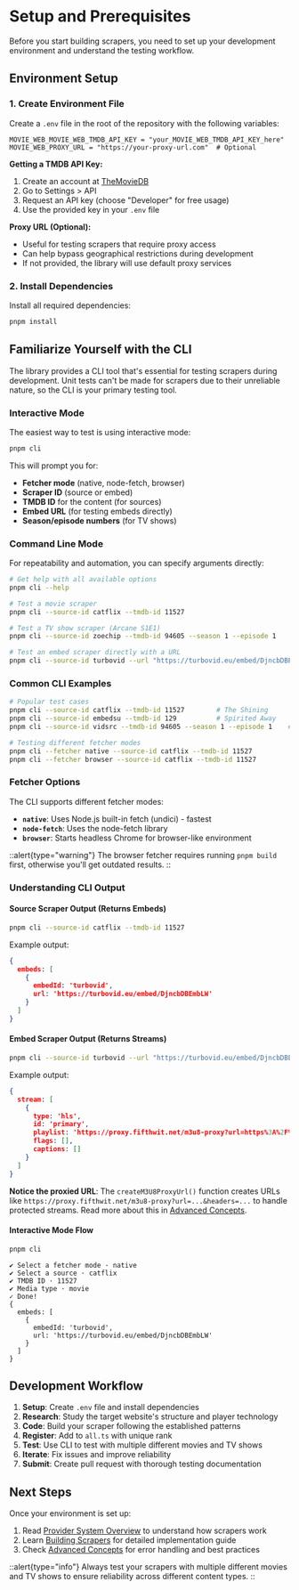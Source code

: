 # Setup and Prerequisites

Before you start building scrapers, you need to set up your development environment and understand the testing workflow.

## Environment Setup

### 1. Create Environment File

Create a `.env` file in the root of the repository with the following variables:

```env
MOVIE_WEB_MOVIE_WEB_TMDB_API_KEY = "your_MOVIE_WEB_TMDB_API_KEY_here"
MOVIE_WEB_PROXY_URL = "https://your-proxy-url.com"  # Optional
```

**Getting a TMDB API Key:**
1. Create an account at [TheMovieDB](https://www.themoviedb.org/)
2. Go to Settings > API
3. Request an API key (choose "Developer" for free usage)
4. Use the provided key in your `.env` file

**Proxy URL (Optional):**
- Useful for testing scrapers that require proxy access
- Can help bypass geographical restrictions during development
- If not provided, the library will use default proxy services

### 2. Install Dependencies

Install all required dependencies:

```sh
pnpm install
```

## Familiarize Yourself with the CLI

The library provides a CLI tool that's essential for testing scrapers during development. Unit tests can't be made for scrapers due to their unreliable nature, so the CLI is your primary testing tool.

### Interactive Mode

The easiest way to test is using interactive mode:

```sh
pnpm cli
```

This will prompt you for:
- **Fetcher mode** (native, node-fetch, browser)
- **Scraper ID** (source or embed)
- **TMDB ID** for the content (for sources)
- **Embed URL** (for testing embeds directly)
- **Season/episode numbers** (for TV shows)

### Command Line Mode

For repeatability and automation, you can specify arguments directly:

```sh
# Get help with all available options
pnpm cli --help

# Test a movie scraper
pnpm cli --source-id catflix --tmdb-id 11527

# Test a TV show scraper (Arcane S1E1)
pnpm cli --source-id zoechip --tmdb-id 94605 --season 1 --episode 1

# Test an embed scraper directly with a URL
pnpm cli --source-id turbovid --url "https://turbovid.eu/embed/DjncbDBEmbLW"
```

### Common CLI Examples

```sh
# Popular test cases
pnpm cli --source-id catflix --tmdb-id 11527        # The Shining
pnpm cli --source-id embedsu --tmdb-id 129          # Spirited Away
pnpm cli --source-id vidsrc --tmdb-id 94605 --season 1 --episode 1    # Arcane S1E1

# Testing different fetcher modes
pnpm cli --fetcher native --source-id catflix --tmdb-id 11527
pnpm cli --fetcher browser --source-id catflix --tmdb-id 11527
```

### Fetcher Options

The CLI supports different fetcher modes:

- **`native`**: Uses Node.js built-in fetch (undici) - fastest
- **`node-fetch`**: Uses the node-fetch library  
- **`browser`**: Starts headless Chrome for browser-like environment

::alert{type="warning"}
The browser fetcher requires running `pnpm build` first, otherwise you'll get outdated results.
::

### Understanding CLI Output

#### Source Scraper Output (Returns Embeds)
```sh
pnpm cli --source-id catflix --tmdb-id 11527
```

Example output:
```json
{
  embeds: [
    {
      embedId: 'turbovid',
      url: 'https://turbovid.eu/embed/DjncbDBEmbLW'
    }
  ]
}
```

#### Embed Scraper Output (Returns Streams)
```sh
pnpm cli --source-id turbovid --url "https://turbovid.eu/embed/DjncbDBEmbLW"
```

Example output:
```json
{
  stream: [
    {
      type: 'hls',
      id: 'primary',
      playlist: 'https://proxy.fifthwit.net/m3u8-proxy?url=https%3A%2F%2Fqueenselti.pro%2Fwrofm%2Fuwu.m3u8&headers=%7B%22referer%22%3A%22https%3A%2F%2Fturbovid.eu%2F%22%2C%22origin%22%3A%22https%3A%2F%2Fturbovid.eu%22%7D',
      flags: [],
      captions: []
    }
  ]
}
```

**Notice the proxied URL**: The `createM3U8ProxyUrl()` function creates URLs like `https://proxy.fifthwit.net/m3u8-proxy?url=...&headers=...` to handle protected streams. Read more about this in [Advanced Concepts](/in-depth/advanced-concepts).

#### Interactive Mode Flow
```sh
pnpm cli
```

```
✔ Select a fetcher mode · native
✔ Select a source · catflix  
✔ TMDB ID · 11527
✔ Media type · movie
✓ Done!
{
  embeds: [
    {
      embedId: 'turbovid',
      url: 'https://turbovid.eu/embed/DjncbDBEmbLW'
    }
  ]
}
```

## Development Workflow

1. **Setup**: Create `.env` file and install dependencies
2. **Research**: Study the target website's structure and player technology
3. **Code**: Build your scraper following the established patterns
4. **Register**: Add to `all.ts` with unique rank
5. **Test**: Use CLI to test with multiple different movies and TV shows
6. **Iterate**: Fix issues and improve reliability
7. **Submit**: Create pull request with thorough testing documentation

## Next Steps

Once your environment is set up:

1. Read [Provider System Overview](/in-depth/provider-system) to understand how scrapers work
2. Learn [Building Scrapers](/in-depth/building-scrapers) for detailed implementation guide
3. Check [Advanced Concepts](/in-depth/advanced-concepts) for error handling and best practices

::alert{type="info"}
Always test your scrapers with multiple different movies and TV shows to ensure reliability across different content types.
:: 
